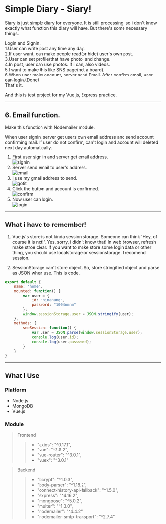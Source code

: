 # Simple Diary - Siary!
Siary is just simple diary for everyone. It is still processing, so i don't know exactly what function this diary will have. But there's some necessary things.  

Login and Signin.  
1.User can write post any time any day.  
2.If user want, can make people read(or hide) user's own post.  
3.User can set profile(that have photo) and change.  
4.In post, user can use photos. If i can, also videos.  
5.I want to make this like SNS page(not a board).  
~~6.When user make account, server send Email. After confirm email, user can login.~~(Done)  
That's it.  

And this is test project for my Vue.js, Express practice.  

-------------------------------
## 6. Email function.  

Make this function with Nodemailer module.  

When user signin, server get users own email address and send account confirming mail. If user do not confirm, can't login and account will deleted next day automatically.  

1. First user sign in and server get email address.  
![signin](https://postfiles.pstatic.net/MjAxODAzMDNfMTAz/MDAxNTIwMDg3MDUzNjE0.iYeSddxtoGA9HXCBHPODoUJUNnfraPyewOi4-bvWTtwg.SWOlTKGH0VgOcz-b5N-4g42hlhiCJB07Ue6Wpfc7Tucg.PNG.ninanung/%EC%8A%A4%ED%81%AC%EB%A6%B0%EC%83%B7_2018-03-03_23.21.07.png?type=w773)  
2. Server send email to user's address.  
![email](https://postfiles.pstatic.net/MjAxODAzMDNfMTU5/MDAxNTIwMDg3MDUzNTIz.cip0L-kQ6jF0YonaIlsUQvyIv_HTjXYGMLVVYAMgJx4g.1FjZgZB-zixBAwkZDahKvHlR_SFbWuboDGqQBN41hVwg.PNG.ninanung/%EC%8A%A4%ED%81%AC%EB%A6%B0%EC%83%B7_2018-03-03_23.21.23.png?type=w773)  
3. I use my gmail address to send.  
![gotit](https://postfiles.pstatic.net/MjAxODAzMDNfMTYg/MDAxNTIwMDg3MDUzNTQw.5ExqTjxkkHMoCNM9K5XEy60x-SRa0DDrT0TvpT3heL4g.wF-xuaO2JYWY27qlJPSpwGs-ta04JU-z3Guuu_PzbXgg.PNG.ninanung/%EC%8A%A4%ED%81%AC%EB%A6%B0%EC%83%B7_2018-03-03_23.21.56.png?type=w773)  
4. Click the button and account is confirmed.  
![confirm](https://postfiles.pstatic.net/MjAxODAzMDNfOTAg/MDAxNTIwMDg3MDUzNjg0.Df1-IsYFPNDGonEjsGN9gBPElcCXPbAivB4c4apKBp0g.6iYwfHY1Rc4u4NyNwr2jG38NdDYIpc0-SplSJ2HYYt8g.PNG.ninanung/%EC%8A%A4%ED%81%AC%EB%A6%B0%EC%83%B7_2018-03-03_23.22.25.png?type=w773)  
5. Now user can login.  
![login](https://postfiles.pstatic.net/MjAxODAzMDNfMTU5/MDAxNTIwMDg3MDUzNTU4.DxrqBEItOYPARmnQxA21e3TwPEdLjUb_vGh4R7ZbzJ8g.B-RhF1pXNg4dtJ4KdhZXyYu29H7QQfQHf3fPi4cI6fog.PNG.ninanung/%EC%8A%A4%ED%81%AC%EB%A6%B0%EC%83%B7_2018-03-03_23.22.58.png?type=w773)  

---------------------------
## What i have to remember!  

1. Vue.js's store is not kinda session storage. Someone can think 'Hey, of course it is not!'. Yes, sorry, i didn't know that! In web browser, refresh make stroe clear. If you want to make store some login data or other thing, you should use localstorage or sessionstorage. I recomend session.  

2. SessionStorage can't store object. So, store stringified object and parse as JSON when use. This is code.  
```javascript
export default {
    name: 'home',
    mounted: function() {
        var user = {
            id: "ninanung",
            password: "1004nmnm"
        };
        window.sessionStorage.user = JSON.stringify(user);
    },
    methods: {
        seeSession: function() {
            var user = JSON.parse(window.sessionStorage.user);
            console.log(user.id);
            console.log(user.password);
        }
    }
}
```

-------------------
## What i Use  

### Platform  
- Node.js
- MongoDB
- Vue.js

### Module
> Frontend
>> - "axios": "^0.17.1",
>> - "vue": "^2.5.2",
>> - "vue-router": "^3.0.1",
>> - "vuex": "^3.0.1"

> Backend
>> - "bcrypt": "^1.0.3",
>> - "body-parser": "^1.18.2",
>> - "connect-history-api-fallback": "^1.5.0",
>> - "express": "^4.16.2",
>> - "mongoose": "^5.0.2",
>> - "multer": "^1.3.0",
>> - "nodemailer": "^4.4.2",
>> - "nodemailer-smtp-transport": "^2.7.4"